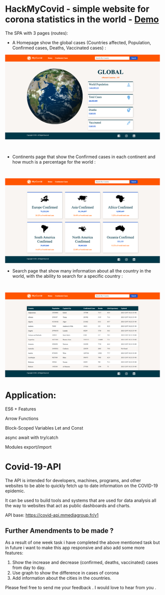 # HackMyCovid - simple website for corona statistics in the world - <a href="https://george2621.github.io/MyCovid-Project/covid.html">Demo</a>

The SPA with 3 pages (routes):

- A Homepage show the global cases (Countries affected, Population, Confirmed cases, Deaths, Vaccinated cases) :


<img  src='./public/ImagesForReadme/homePage.png' >
<p>&nbsp;</p>

- Continents page that show the Confirmed cases in each continent and how much is a percentage for the world :

<p>&nbsp;</p>

<img  src='./public/ImagesForReadme/continentsPage.png' >

- Search page that show many information about all the country in the world, with the ability to search for a specific country :

<p>&nbsp;</p>

<img  src='./public/ImagesForReadme/searchPage.png' >

# Application:

ES6 + Features

Arrow Functions

Block-Scoped Variables Let and Const

async await with try/catch

Modules export/import

# Covid-19-API

The API is intended for developers, machines, programs, and other websites to be able to quickly fetch up to date information on the COVID-19 epidemic.

It can be used to build tools and systems that are used for data analysis all the way to websites that act as public dashboards and charts.

API base:
https://covid-api.mmediagroup.fr/v1

## Further Amendments to be made ?

As a result of one week task i have completed the above mentioned task but in future i want to make this app responsive and also add some more features:

1. Show the increase and decrease (confirmed, deaths, vaccinated) cases from day to day.
2. Use graph to show the difference in cases of corona
3. Add information about the cities in the countries.

Please feel free to send me your feedback . I would love to hear from you . 

